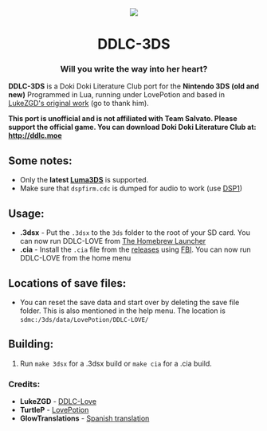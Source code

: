 <div align="center">
  <img src="https://github.com/LukeZGD/DDLC-LOVE-Assets/raw/master/icon.png"/>
  <h1>DDLC-3DS</h1>
  <h3>Will you write the way into her heart?</h3>
</div>

**DDLC-3DS** is a Doki Doki Literature Club port for the **Nintendo 3DS (old and new)** Programmed in Lua, running under LovePotion and based in [LukeZGD's original work](https://github.com/LukeZGD/DDLC-LOVE) (go to thank him).

**This port is unofficial and is not affiliated with Team Salvato. Please support the official game. You can download Doki Doki Literature Club at: http://ddlc.moe**

## Some notes:
- Only the **latest [Luma3DS](https://github.com/AuroraWright/Luma3DS)** is supported.
- Make sure that `dspfirm.cdc` is dumped for audio to work (use [DSP1](https://github.com/zoogie/DSP1/releases))

## Usage:
- **.3dsx** - Put the `.3dsx` to the `3ds` folder to the root of your SD card. You can now run DDLC-LOVE from [The Homebrew Launcher](https://github.com/fincs/new-hbmenu)
- **.cia** - Install the `.cia` file from the [releases](https://github.com/LukeZGD/DDLC-LOVE/releases) using [FBI](https://github.com/Steveice10/FBI). You can now run DDLC-LOVE from the home menu

## Locations of save files:

- You can reset the save data and start over by deleting the save file folder. This is also mentioned in the help menu. The location is `sdmc:/3ds/data/LovePotion/DDLC-LOVE/`


## Building:
  1. Run `make 3dsx` for a .3dsx build or `make cia` for a .cia build.

### Credits:
- **LukeZGD** - [DDLC-Love](https://github.com/LukeZGD/DDLC-LOVE)
- **TurtleP** - [LovePotion](https://github.com/TurtleP/LovePotion)
- **GlowTranslations** - [Spanish translation](https://tinyurl.com/ddlcglow)
